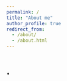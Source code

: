 ```yaml
---
permalink: /
title: "About me"
author_profile: true
redirect_from: 
  - /about/
  - /about.html
---
```


.
======



